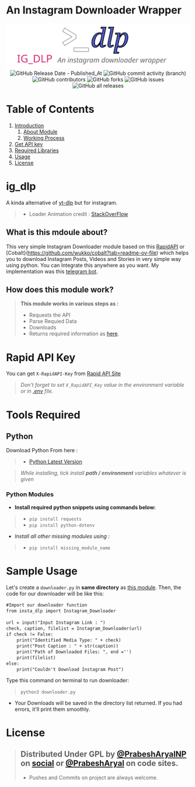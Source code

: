 ﻿# An Instagram Downloader Wrapper
<div align="center">
<a href="#1"><img src="https://raw.githubusercontent.com/prabesharyal/ig_dlp/main/.github/ig_dlp.svg"/></a>
<br>
<img alt="GitHub Release Date - Published_At" src="https://img.shields.io/github/release-date/prabesharyal/ig_dlp">
<img alt="GitHub commit activity (branch)" src="https://img.shields.io/github/commit-activity/t/prabesharyal/ig_dlp">
<img alt="GitHub contributors" src="https://img.shields.io/github/contributors/prabesharyal/ig_dlp">
<img alt="GitHub forks" src="https://img.shields.io/github/forks/prabesharyal/ig_dlp">
<img alt="GitHub issues" src="https://img.shields.io/github/issues/prabesharyal/ig_dlp">
<img alt="GitHub all releases" src="https://img.shields.io/github/downloads/prabesharyal/ig_dlp/total">
</div>

# Table of Contents
 1. [Introduction](#1)
    1. [About Module](#1.1)
	2. [Working Process](#1.2)
 2. [Get API key](#2)
 3. [Required Libraries](#3)
 4. [Usage](#4)
 5. [License](#lic)

# ig_dlp <a name="1"></a>
A kinda alternative of [yt-dlp](https://github.com/yt-dlp/yt-dlp) but for instagram.
>- Loader Animation credit : [StackOverFlow](https://stackoverflow.com/a/66558182/16370509)

## What is this mdoule about?<a name="1.1"></a>
This very simple Instagram Downloader module based on this [RapidAPI](https://rapidapi.com/maatootz/api/instagram-downloader-download-instagram-videos-stories) or [Cobalt}(https://github.com/wukko/cobalt?tab=readme-ov-file) which helps you to download Instagram Posts, Videos and Stories in very simple way using python. You can Integrate this anywhere as you want. My implementation was this [telegram bot](https://github.com/prabesharyal/dalbhatpower_tg_bot). 

## How does this module work?<a name="1.2"></a>
> **This module works in various steps as :**
> - Requests the API
> - Parse Requied Data
> - Downloads
> - Returns required information as [here](#4).


# Rapid API Key<a name="2"></a>

You can get `X-RapidAPI-Key` from [Rapid API Site](https://rapidapi.com/maatootz/api/instagram-downloader-download-instagram-videos-stories)


> *Don't forget to set `X_RapidAPI_Key` value in the environment variable or in [.env](./.env) file.*


# Tools Required <a name="3"></a>

## Python <a name="3.1"></a>
Download Python From here :
> - [Python Latest Version](https://www.python.org/downloads/)

> *While installing, tick install **path / environment** variables whatever is given*

### Python Modules <a name="3.1.1"></a>
- **Install required python snippets using commands below:**
> - `pip install requests`
> - `pip install python-dotenv`

- _Install all other missing modules using :_
> - `pip install missing_module_name`

# Sample Usage <a name="4"></a>

Let's create a `downloader.py` in **same directory** as [this module](./insta_dlp.py). Then, the code for our downloader will be like this:
```
#Import our downloader function
from insta_dlp import Instagram_Downloader

url = input("Input Instagram Link : ")
check, caption, filelist = Instagram_Downloader(url)
if check != False:
    print("Identified Media Type: " + check)
    print("Post Caption : " + str(caption))
    print("Path of Downloaded Files: ", end ='')
    print(filelist)
else:
    print("Couldn't Download Instagram Post")

```

Type this command on terminal to run downloader:
>  `python3 downloader.py`

- Your Downloads will be saved in the directory list returned. If you had errors, it'll print them smoothly.


# License <a name="lic"></a>
> Distributed Under GPL by [@PrabeshAryalNP](https://facebook.com/prabesharyalnp) on [social](https://twitter.com/prabesharyalnp) or [@PrabeshAryal](https://github.com/prabesharyal) on code sites.
>-
>- Pushes and Commits on project are always welcome.

		
		
